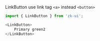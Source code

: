 LinkButton use link tag `<a>` instead `<button>`

```js
import { LinkButton } from 'zk-ui';

<LinkButton>
    Primary green2
</LinkButton>
```
